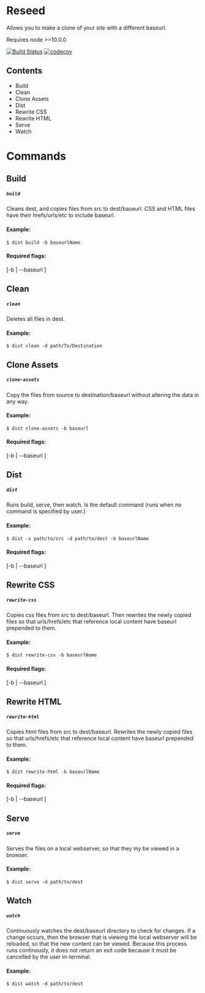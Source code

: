 # Reseed
Allows you to make a clone of your site with a different baseurl.

Requires node >=10.0.0

[![Build Status](https://travis-ci.com/CloudCannon/reseed.svg?token=PCpTqbePqYxMDyjhMTKF&branch=master)](https://travis-ci.com/CloudCannon/reseed)
[![codecov](https://codecov.io/gh/CloudCannon/reseed/branch/master/graph/badge.svg?token=Q4yyn9DLZ6)](https://codecov.io/gh/CloudCannon/reseed)



## Contents
<ul>
    <li> Build
    <li> Clean
    <li> Clone Assets
    <li> Dist
    <li> Rewrite CSS
    <li> Rewrite HTML
    <li> Serve
    <li> Watch
</ul>

# Commands


## Build
##### ```build```
Cleans dest, and copies files from src to dest/baseurl.
CSS and HTML files have their hrefs/urls/etc to include baseurl.

#### Example:

```
$ dist build -b baseurlName
```

#### Required flags:
[-b | --baseurl ]



## Clean
##### ```clean```

Deletes all files in dest.

#### Example:
```
$ dist clean -d path/To/Destination
```


## Clone Assets
##### ```clone-assets```
Copy the files from source to destination/baseurl without altering the data in any way.

#### Example:
```
$ dist clone-assets -b baseurl
```

#### Required flags:
[-b | --baseurl ]

## Dist
##### ```dist```
Runs build, serve, then watch.
Is the default command (runs when no command is specified by user.)

#### Example:
```
$ dist -s path/to/src -d path/to/dest -b baseurlName
```

#### Required flags:
[-b | --baseurl ]


## Rewrite CSS
##### ```rewrite-css```
Copies css files from src to dest/baseurl.
Then rewrites the newly copied files so that urls/hrefs/etc that reference local
content have baseurl prepended to them.

#### Example:
```
$ dist rewrite-css -b baseurlName
```
#### Required flags:
[-b | --baseurl ]


## Rewrite HTML
##### ```rewrite-html```
Copies html files from src to dest/baseurl.
Rewrites the newly copied files so that urls/hrefs/etc that reference local
content have baseurl prepended to them.

#### Example:
```
$ dist rewrite-html -b baseurlName
```

#### Required flags:
[-b | --baseurl ]

## Serve
##### ```serve```
Serves the files on a local webserver, so that they my be viewed in a browser.

#### Example:
```
$ dist serve -d path/to/dest
```


## Watch
##### ```watch```
Continuously watches the dest/baseurl directory to check for changes. If a change
occurs, then the browser that is viewing the local webserver will be reloaded, so
that the new content can be viewed. Because this process runs continously, it does
not return an exit code because it must be cancelled by the user in-terminal.

#### Example:
```
$ dist watch -d path/to/dest
```

